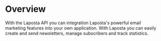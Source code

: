# Overview

With the Laposta API you can integration Laposta's powerful email marketing features into your own application. With Laposta you can easily create and send newsletters, manage subscribers and track statistics.
